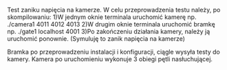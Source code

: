 Test zaniku napięcia na kamerze.
W celu przeprowadzenia testu należy, po skompilowaniu:
1)W jednym oknie terminala uruchomić kamerę np. ./camera1 4011 4012 4013
2)W drugim oknie terminala uruchomić bramkę np. ./gate1 localhost 4001
3)Po zakończeniu działania kamery, należy ją uruchomić ponownie. (Symuluję to zanik napięcia na kamerze)

Bramka po przeprowadzeniu instalacji i konfiguracji, ciągle wysyła testy do kamery.
Kamera po uruchomieniu wykonuje 3 obiegi pętli nasłuchującej.
